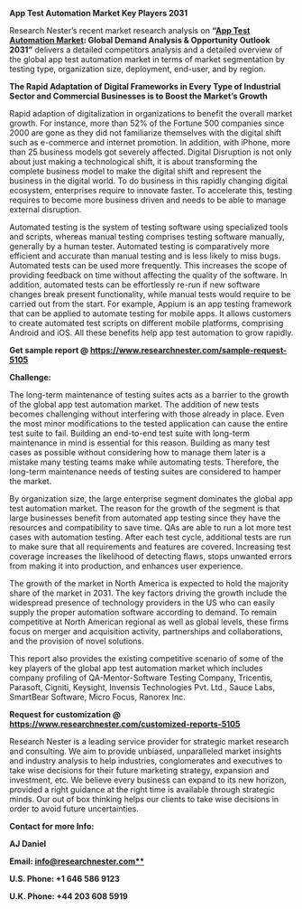 ﻿**App Test Automation Market Key Players 2031**

Research Nester’s recent market research analysis on **“[App Test Automation Market](https://www.researchnester.com/reports/app-test-automation-market/5105): Global Demand Analysis & Opportunity Outlook 2031”** delivers a detailed competitors analysis and a detailed overview of the global app test automation market in terms of market segmentation by testing type, organization size, deployment, end-user, and by region. 

**The Rapid Adaptation of Digital Frameworks in Every Type of Industrial Sector and Commercial Businesses is to Boost the Market’s Growth**

Rapid adaption of digitalization in organizations to benefit the overall market growth. For instance, more than 52% of the Fortune 500 companies since 2000 are gone as they did not familiarize themselves with the digital shift such as e-commerce and internet promotion. In addition, with iPhone, more than 25 business models got severely affected. Digital Disruption is not only about just making a technological shift, it is about transforming the complete business model to make the digital shift and represent the business in the digital world. To do business in this rapidly changing digital ecosystem, enterprises require to innovate faster. To accelerate this, testing requires to become more business driven and needs to be able to manage external disruption.

Automated testing is the system of testing software using specialized tools and scripts, whereas manual testing comprises testing software manually, generally by a human tester. Automated testing is comparatively more efficient and accurate than manual testing and is less likely to miss bugs. Automated tests can be used more frequently. This increases the scope of providing feedback on time without affecting the quality of the software. In addition, automated tests can be effortlessly re-run if new software changes break present functionality, while manual tests would require to be carried out from the start. For example, Appium is an app testing framework that can be applied to automate testing for mobile apps. It allows customers to create automated test scripts on different mobile platforms, comprising Android and iOS. All these benefits help app test automation to grow rapidly.

**Get sample report @ <https://www.researchnester.com/sample-request-5105>** 

**Challenge:**

The long-term maintenance of testing suites acts as a barrier to the growth of the global app test automation market. The addition of new tests becomes challenging without interfering with those already in place. Even the most minor modifications to the tested application can cause the entire test suite to fail. Building an end-to-end test suite with long-term maintenance in mind is essential for this reason. Building as many test cases as possible without considering how to manage them later is a mistake many testing teams make while automating tests. Therefore, the long-term maintenance needs of testing suites are considered to hamper the market.

By organization size, the large enterprise segment dominates the global app test automation market.  The reason for the growth of the segment is that large businesses benefit from automated app testing since they have the resources and compatibility to save time. QAs are able to run a lot more test cases with automation testing. After each test cycle, additional tests are run to make sure that all requirements and features are covered. Increasing test coverage increases the likelihood of detecting flaws, stops unwanted errors from making it into production, and enhances user experience. 

The growth of the market in North America is expected to hold the majority share of the market in 2031. The key factors driving the growth include the widespread presence of technology providers in the US who can easily supply the proper automation software according to demand. To remain competitive at North American regional as well as global levels, these firms focus on merger and acquisition activity, partnerships and collaborations, and the provision of novel solutions.

This report also provides the existing competitive scenario of some of the key players of the global app test automation market which includes company profiling of QA-Mentor-Software Testing Company, Tricentis, Parasoft, Cigniti, Keysight, Invensis Technologies Pvt. Ltd., Sauce Labs, SmartBear Software, Micro Focus, Ranorex Inc.

**Request for customization @ <https://www.researchnester.com/customized-reports-5105>** 

Research Nester is a leading service provider for strategic market research and consulting. We aim to provide unbiased, unparalleled market insights and industry analysis to help industries, conglomerates and executives to take wise decisions for their future marketing strategy, expansion and investment, etc. We believe every business can expand to its new horizon, provided a right guidance at the right time is available through strategic minds. Our out of box thinking helps our clients to take wise decisions in order to avoid future uncertainties.

**Contact for more Info:**

**AJ Daniel**

**Email: [info@researchnester.com**](mailto:info@researchnester.com)**

**U.S. Phone: +1 646 586 9123** 

**U.K. Phone: +44 203 608 5919**

